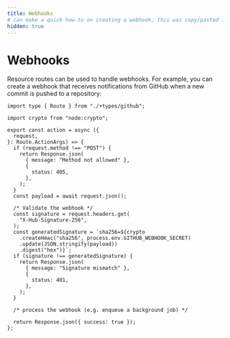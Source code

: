 ```yaml
---
title: Webhooks
# can make a quick how-to on creating a webhook, this was copy/pasted from another doc, needs to be reviewed first
hidden: true
---
```


# Webhooks

Resource routes can be used to handle webhooks. For example, you can create a webhook that receives notifications from GitHub when a new commit is pushed to a repository:

```tsx
import type { Route } from "./+types/github";

import crypto from "node:crypto";

export const action = async ({
  request,
}: Route.ActionArgs) => {
  if (request.method !== "POST") {
    return Response.json(
      { message: "Method not allowed" },
      {
        status: 405,
      },
    );
  }
  const payload = await request.json();

  /* Validate the webhook */
  const signature = request.headers.get(
    "X-Hub-Signature-256",
  );
  const generatedSignature = `sha256=${crypto
    .createHmac("sha256", process.env.GITHUB_WEBHOOK_SECRET)
    .update(JSON.stringify(payload))
    .digest("hex")}`;
  if (signature !== generatedSignature) {
    return Response.json(
      { message: "Signature mismatch" },
      {
        status: 401,
      },
    );
  }

  /* process the webhook (e.g. enqueue a background job) */

  return Response.json({ success: true });
};
```
